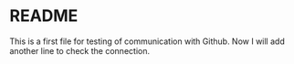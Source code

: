 # README

This is a first file for testing of communication with Github.
Now I will add another line to check the connection.
